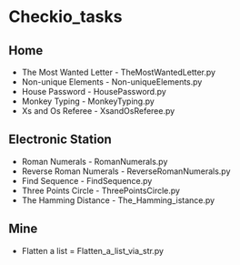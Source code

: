 # Checkio_tasks
## Home
* The Most Wanted Letter - TheMostWantedLetter.py
* Non-unique Elements - Non-uniqueElements.py
* House Password - HousePassword.py
* Monkey Typing - MonkeyTyping.py
* Xs and Os Referee - XsandOsReferee.py
## Electronic Station
* Roman Numerals - RomanNumerals.py
* Reverse Roman Numerals - ReverseRomanNumerals.py
* Find Sequence - FindSequence.py
* Three Points Circle - ThreePointsCircle.py
* The Hamming Distance - The_Hamming_istance.py
## Mine
* Flatten a list = Flatten_a_list_via_str.py

